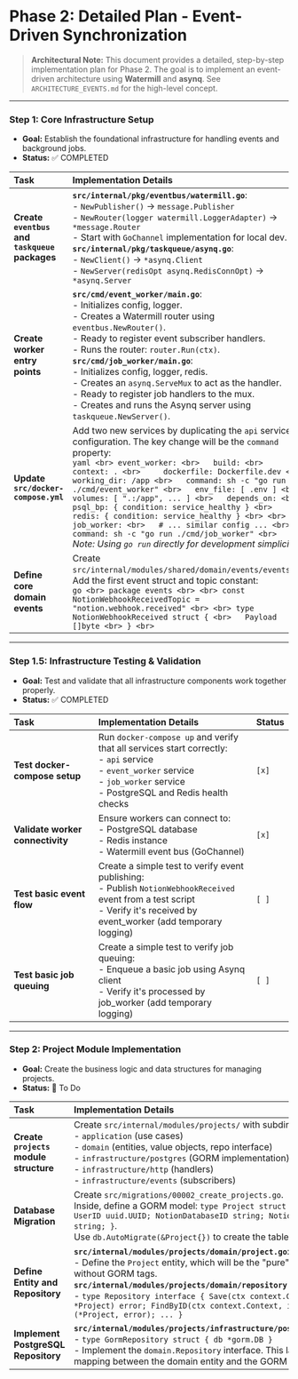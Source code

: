 # Phase 2: Detailed Plan - Event-Driven Synchronization

> **Architectural Note:** This document provides a detailed, step-by-step implementation plan for Phase 2. The goal is to implement an event-driven architecture using **Watermill** and **asynq**. See `ARCHITECTURE_EVENTS.md` for the high-level concept.

---

### Step 1: Core Infrastructure Setup
*   **Goal:** Establish the foundational infrastructure for handling events and background jobs.
*   **Status:** ✅ COMPLETED

| Task | Implementation Details | Status |
| :--- | :--- | :--- |
| **Create `eventbus` and `taskqueue` packages** | **`src/internal/pkg/eventbus/watermill.go`**: <br> - `NewPublisher()` -> `message.Publisher` <br> - `NewRouter(logger watermill.LoggerAdapter)` -> `*message.Router` <br> - Start with `GoChannel` implementation for local dev. <br> **`src/internal/pkg/taskqueue/asynq.go`**: <br> - `NewClient()` -> `*asynq.Client` <br> - `NewServer(redisOpt asynq.RedisConnOpt)` -> `*asynq.Server` | `[x]` |
| **Create worker entry points** | **`src/cmd/event_worker/main.go`**: <br> - Initializes config, logger. <br> - Creates a Watermill router using `eventbus.NewRouter()`. <br> - Ready to register event subscriber handlers. <br> - Runs the router: `router.Run(ctx)`. <br> **`src/cmd/job_worker/main.go`**: <br> - Initializes config, logger, redis. <br> - Creates an `asynq.ServeMux` to act as the handler. <br> - Ready to register job handlers to the mux. <br> - Creates and runs the Asynq server using `taskqueue.NewServer()`. | `[x]` |
| **Update `src/docker-compose.yml`** | Add two new services by duplicating the `api` service configuration. The key change will be the `command` property: <br> ```yaml <br> event_worker: <br>   build: <br>     context: . <br>     dockerfile: Dockerfile.dev <br>   working_dir: /app <br>   command: sh -c "go run ./cmd/event_worker" <br>   env_file: [ .env ] <br>   volumes: [ ".:/app", ... ] <br>   depends_on: <br>     psql_bp: { condition: service_healthy } <br>     redis: { condition: service_healthy } <br> <br> job_worker: <br>   # ... similar config ... <br>   command: sh -c "go run ./cmd/job_worker" <br> ``` <br> *Note: Using `go run` directly for development simplicity.* | `[x]` |
| **Define core domain events** | Create `src/internal/modules/shared/domain/events/events.go`. <br> Add the first event struct and topic constant: <br> ```go <br> package events <br> <br> const NotionWebhookReceivedTopic = "notion.webhook.received" <br> <br> type NotionWebhookReceived struct { <br>   Payload []byte <br> } <br> ``` | `[x]` |

---

### Step 1.5: Infrastructure Testing & Validation
*   **Goal:** Test and validate that all infrastructure components work together properly.
*   **Status:** ✅ COMPLETED

| Task | Implementation Details | Status |
| :--- | :--- | :--- |
| **Test docker-compose setup** | Run `docker-compose up` and verify that all services start correctly: <br> - `api` service <br> - `event_worker` service <br> - `job_worker` service <br> - PostgreSQL and Redis health checks | `[x]` |
| **Validate worker connectivity** | Ensure workers can connect to: <br> - PostgreSQL database <br> - Redis instance <br> - Watermill event bus (GoChannel) | `[x]` |
| **Test basic event flow** | Create a simple test to verify event publishing: <br> - Publish `NotionWebhookReceived` event from a test script <br> - Verify it's received by event_worker (add temporary logging) | `[ ]` |
| **Test basic job queuing** | Create a simple test to verify job queuing: <br> - Enqueue a basic job using Asynq client <br> - Verify it's processed by job_worker (add temporary logging) | `[ ]` |

---

### Step 2: Project Module Implementation
*   **Goal:** Create the business logic and data structures for managing projects.
*   **Status:** 📝 To Do

| Task | Implementation Details | Status |
| :--- | :--- | :--- |
| **Create `projects` module structure** | Create `src/internal/modules/projects/` with subdirectories: <br> - `application` (use cases) <br> - `domain` (entities, value objects, repo interface) <br> - `infrastructure/postgres` (GORM implementation) <br> - `infrastructure/http` (handlers) <br> - `infrastructure/events` (subscribers) | `[ ]` |
| **Database Migration** | Create `src/migrations/00002_create_projects.go`. <br> Inside, define a GORM model: `type Project struct { gorm.Model; UserID uuid.UUID; NotionDatabaseID string; NotionWebhookSecret string; }`. <br> Use `db.AutoMigrate(&Project{})` to create the table. | `[ ]` |
| **Define Entity and Repository** | **`src/internal/modules/projects/domain/project.go`**: <br> - Define the `Project` entity, which will be the "pure" domain model without GORM tags. <br> **`src/internal/modules/projects/domain/repository.go`**: <br> - `type Repository interface { Save(ctx context.Context, project *Project) error; FindByID(ctx context.Context, id uuid.UUID) (*Project, error); ... }` | `[ ]` |
| **Implement PostgreSQL Repository** | **`src/internal/modules/projects/infrastructure/postgres/repository.go`**: <br> - `type GormRepository struct { db *gorm.DB }` <br> - Implement the `domain.Repository` interface. This layer will handle mapping between the domain entity and the GORM model. | `[ ]` |
